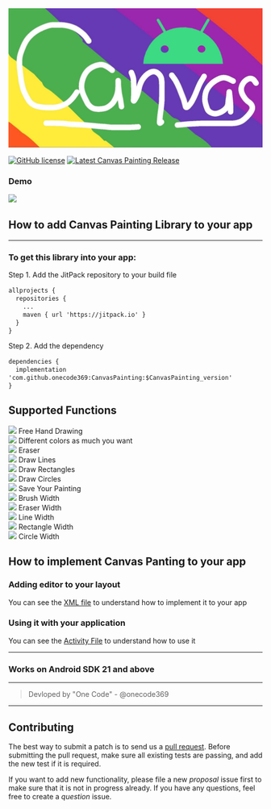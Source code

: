 <img src="https://github.com/onecode369/CanvasPainting/blob/master/art/Paint_1581681785335.jpeg" />

[![GitHub license](https://img.shields.io/badge/license-Apache%20License%202.0-blue.svg?style=flat)](https://www.apache.org/licenses/LICENSE-2.0) [![Latest Canvas Painting Release](https://jitpack.io/v/onecode369/CanvasPainting.svg)](https://jitpack.io/#onecode369/CanvasPainting)

### Demo
<img src="https://github.com/onecode369/CanvasPainting/blob/master/art/GIF-200214_172220.gif" width="30%"/>

## How to add Canvas Painting Library to your app
---

### To get this library into your app:

Step 1. Add the JitPack repository to your build file
```
allprojects {
  repositories {
    ...
    maven { url 'https://jitpack.io' }
  }
}
```
Step 2. Add the dependency
```
dependencies {
  implementation 'com.github.onecode369:CanvasPainting:$CanvasPainting_version'
}
```

## Supported Functions

<img src="https://i.postimg.cc/yNY3G3xM/correct.png" width="2%"/> Free Hand Drawing <br/>
<img src="https://i.postimg.cc/yNY3G3xM/correct.png" width="2%"/> Different colors as much you want <br/>
<img src="https://i.postimg.cc/yNY3G3xM/correct.png" width="2%"/> Eraser <br/>
<img src="https://i.postimg.cc/yNY3G3xM/correct.png" width="2%"/> Draw Lines <br/>
<img src="https://i.postimg.cc/yNY3G3xM/correct.png" width="2%"/> Draw Rectangles <br/>
<img src="https://i.postimg.cc/yNY3G3xM/correct.png" width="2%"/> Draw Circles <br/>
<img src="https://i.postimg.cc/yNY3G3xM/correct.png" width="2%"/> Save Your Painting <br/>
<img src="https://i.postimg.cc/yNY3G3xM/correct.png" width="2%"/> Brush Width <br/>
<img src="https://i.postimg.cc/yNY3G3xM/correct.png" width="2%"/> Eraser Width <br/>
<img src="https://i.postimg.cc/yNY3G3xM/correct.png" width="2%"/> Line Width <br/>
<img src="https://i.postimg.cc/yNY3G3xM/correct.png" width="2%"/> Rectangle Width <br/>
<img src="https://i.postimg.cc/yNY3G3xM/correct.png" width="2%"/> Circle Width <br/>
## How to implement Canvas Panting to your app

### Adding editor to your layout
 You can see the [XML file](https://github.com/onecode369/CanvasPainting/blob/master/app/src/main/res/layout/activity_main.xml) to understand how to implement it to your app

### Using it with your application
You can see the [Activity File](https://github.com/onecode369/CanvasPainting/tree/master/app/src/main/java/com/github/onecode369/canvasPainting/MainActivity.kt) to understand how to use it
<br/>

----
### Works on Android SDK 21 and above
---
>Devloped by "One Code" - @onecode369

---     
## Contributing

The best way to submit a patch is to send us a [pull request](https://help.github.com/articles/about-pull-requests/). Before submitting the pull request, make sure all existing tests are passing, and add the new test if it is required.

If you want to add new functionality, please file a new *proposal* issue first to make sure that it is not in progress already. If you have any questions, feel free to create a *question* issue.
